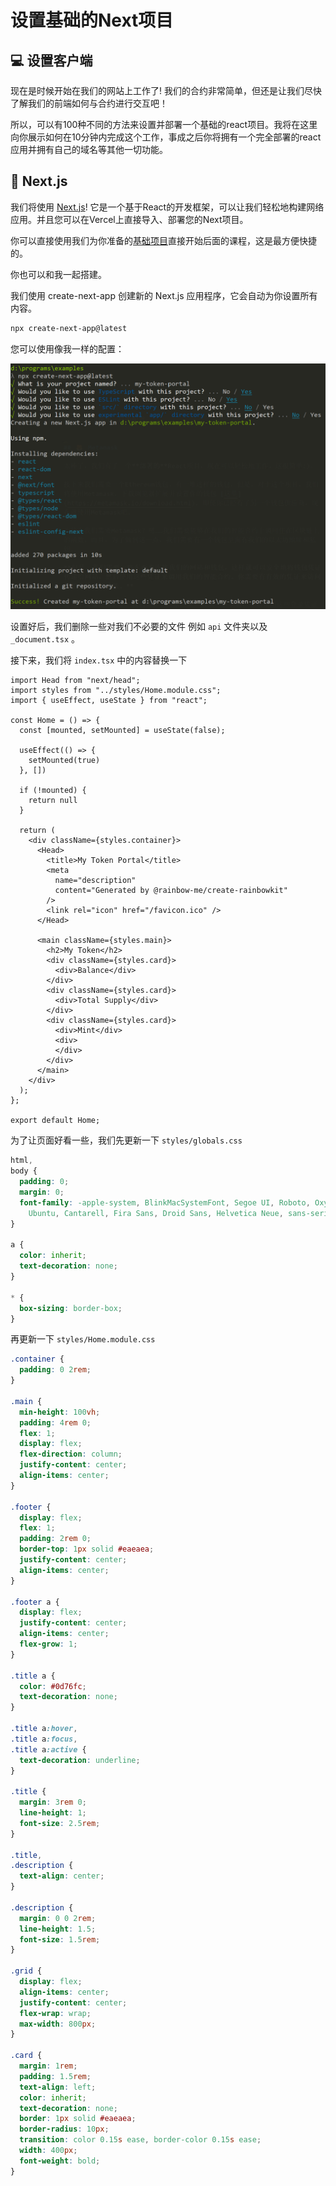# 设置基础的Next项目

## 💻 设置客户端

现在是时候开始在我们的网站上工作了! 我们的合约非常简单，但还是让我们尽快了解我们的前端如何与合约进行交互吧！

所以，可以有100种不同的方法来设置并部署一个基础的react项目。我将在这里向你展示如何在10分钟内完成这个工作，事成之后你将拥有一个完全部署的react应用并拥有自己的域名等其他一切功能。

## 🤯 Next.js

我们将使用 [Next.js](https://www.nextjs.cn/)! 它是一个基于React的开发框架，可以让我们轻松地构建网络应用。并且您可以在Vercel上直接导入、部署您的Next项目。

你可以直接使用我们为你准备的[基础项目](https://github.com/MetaAlchemy/my-token-portal)直接开始后面的课程，这是最方便快捷的。

你也可以和我一起搭建。

我们使用 create-next-app 创建新的 Next.js 应用程序，它会自动为你设置所有内容。

```bash
npx create-next-app@latest
```

您可以使用像我一样的配置：

![Next.js setup screenshot](../../images/nextjs_setup_screenshot.png)

设置好后，我们删除一些对我们不必要的文件 例如 `api` 文件夹以及`_document.tsx` 。

接下来，我们将 `index.tsx` 中的内容替换一下

```tsx
import Head from "next/head";
import styles from "../styles/Home.module.css";
import { useEffect, useState } from "react";

const Home = () => {
  const [mounted, setMounted] = useState(false);

  useEffect(() => {
    setMounted(true)
  }, [])

  if (!mounted) {
    return null
  }

  return (
    <div className={styles.container}>
      <Head>
        <title>My Token Portal</title>
        <meta
          name="description"
          content="Generated by @rainbow-me/create-rainbowkit"
        />
        <link rel="icon" href="/favicon.ico" />
      </Head>

      <main className={styles.main}>
        <h2>My Token</h2>
        <div className={styles.card}>
          <div>Balance</div>
        </div>
        <div className={styles.card}>
          <div>Total Supply</div>
        </div>
        <div className={styles.card}>
          <div>Mint</div>
          <div>
          </div>
        </div>
      </main>
    </div>
  );
};

export default Home;
```

为了让页面好看一些，我们先更新一下 `styles/globals.css`

```css
html,
body {
  padding: 0;
  margin: 0;
  font-family: -apple-system, BlinkMacSystemFont, Segoe UI, Roboto, Oxygen,
    Ubuntu, Cantarell, Fira Sans, Droid Sans, Helvetica Neue, sans-serif;
}

a {
  color: inherit;
  text-decoration: none;
}

* {
  box-sizing: border-box;
}
```

再更新一下 `styles/Home.module.css`
```css
.container {
  padding: 0 2rem;
}

.main {
  min-height: 100vh;
  padding: 4rem 0;
  flex: 1;
  display: flex;
  flex-direction: column;
  justify-content: center;
  align-items: center;
}

.footer {
  display: flex;
  flex: 1;
  padding: 2rem 0;
  border-top: 1px solid #eaeaea;
  justify-content: center;
  align-items: center;
}

.footer a {
  display: flex;
  justify-content: center;
  align-items: center;
  flex-grow: 1;
}

.title a {
  color: #0d76fc;
  text-decoration: none;
}

.title a:hover,
.title a:focus,
.title a:active {
  text-decoration: underline;
}

.title {
  margin: 3rem 0;
  line-height: 1;
  font-size: 2.5rem;
}

.title,
.description {
  text-align: center;
}

.description {
  margin: 0 0 2rem;
  line-height: 1.5;
  font-size: 1.5rem;
}

.grid {
  display: flex;
  align-items: center;
  justify-content: center;
  flex-wrap: wrap;
  max-width: 800px;
}

.card {
  margin: 1rem;
  padding: 1.5rem;
  text-align: left;
  color: inherit;
  text-decoration: none;
  border: 1px solid #eaeaea;
  border-radius: 10px;
  transition: color 0.15s ease, border-color 0.15s ease;
  width: 400px;
  font-weight: bold;
}
```

<!-- 🚨 在你点击 "下一课 "之前 -->